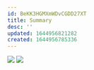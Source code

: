 ```yaml
---
id: BeKK3HGMXmWDvCGDD27XT
title: Summary
desc: ''
updated: 1644956821282
created: 1644956785336
---
```

![](/assets/images/2022-02-15-21-26-38.png)
![](/assets/images/2022-02-15-21-26-59.png)
